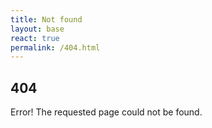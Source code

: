 ```yaml
---
title: Not found
layout: base
react: true
permalink: /404.html
---
```



<div class="text-on-white pt-[48px] mx-2 sm:mx-8 lg:mx-[100px] flex flex-col min-[2600px]:mx-auto min-[2600px]:w-[50vw]">
    <h2>404</h2>
    <p>Error! The requested page could not be found.</p>
</div>
